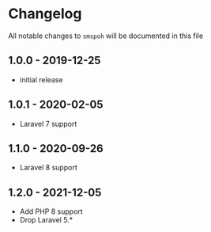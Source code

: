 # Changelog

All notable changes to `smspoh` will be documented in this file

## 1.0.0 - 2019-12-25

- initial release

## 1.0.1 - 2020-02-05

- Laravel 7 support

## 1.1.0 - 2020-09-26

- Laravel 8 support

## 1.2.0 - 2021-12-05

- Add PHP 8 support
- Drop Laravel 5.* 
